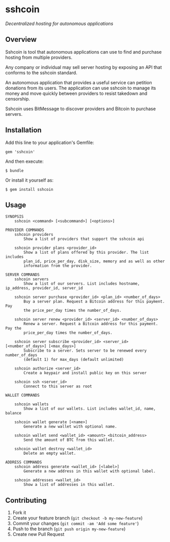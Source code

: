 # sshcoin

*Decentralized hosting for autonomous applications*

## Overview

Sshcoin is tool that autonomous applications can use to find and purchase
hosting from multiple providers.

Any company or individual may sell server hosting by exposing an API
that conforms to the sshcoin standard.

An autonomous application that provides a useful service can petition donations
from its users. The application can use sshcoin to manage its money and move
quickly between providers to resist takedown and censorship.

Sshcoin uses BitMessage to discover providers and Bitcoin to purchase servers.

## Installation

Add this line to your application's Gemfile:

    gem 'sshcoin'

And then execute:

    $ bundle

Or install it yourself as:

    $ gem install sshcoin

## Usage

```
SYNOPSIS
    sshcoin <command> [<subcommand>] [<options>]

PROVIDER COMMANDS
    sshcoin providers
        Show a list of providers that support the sshcoin api

    sshcoin provider plans <provider_id>
        Show a list of plans offered by this provider. The list includes
        plan_id, price_per_day, disk_size, memory and as well as other
        information from the provider.

SERVER COMMANDS
    sshcoin servers
        Show a list of our servers. List includes hostname, ip_address, provider_id, server_id

    sshcoin server purchase <provider_id> <plan_id> <number_of_days>
        Buy a server plan. Request a Bitcoin address for this payment.  Pay
        the price_per_day times the number_of_days.

    sshcoin server renew <provider_id> <server_id> <number_of_days>
        Renew a server. Request a Bitcoin address for this payment.  Pay the
        price_per_day times the number_of_days.

    sshcoin server subscribe <provider_id> <server_id> [<number_of_days>] [<max_days>]
        Subscribe to a server. Sets server to be renewed every number_of_days
        (default 1) for max_days (default unlimited)

    sshcoin authorize <server_id>
        Create a keypair and install public key on this server

    sshcoin ssh <server_id>
        Connect to this server as root

WALLET COMMANDS

    sshcoin wallets
        Show a list of our wallets. List includes wallet_id, name, balance

    sshcoin wallet generate [<name>]
        Generate a new wallet with optional name.

    sshcoin wallet send <wallet_id> <amount> <bitcoin_address>
        Send the amount of BTC from this wallet.

    sshcoin wallet destroy <wallet_id>
        Delete an empty wallet.

ADDRESS COMMANDS
    sshcoin address generate <wallet_id> [<label>]
        Generate a new address in this wallet with optional label.

    sshcoin addresses <wallet_id>
        Show a list of addresses in this wallet.
```

## Contributing

1. Fork it
2. Create your feature branch (`git checkout -b my-new-feature`)
3. Commit your changes (`git commit -am 'Add some feature'`)
4. Push to the branch (`git push origin my-new-feature`)
5. Create new Pull Request
